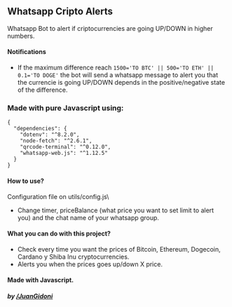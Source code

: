 ## Whatsapp Cripto Alerts

Whatsapp Bot to alert if criptocurrencies are going UP/DOWN in higher numbers.


#### Notifications

- If the maximum difference reach `1500='TO BTC' || 500='TO ETH' || 0.1='TO DOGE'` the bot will send a whatsapp message to alert you that the currencie is going UP/DOWN depends in the positive/negative state of the difference.

### Made with pure Javascript using:
```
{
  "dependencies": {
    "dotenv": "^8.2.0",
    "node-fetch": "^2.6.1",
    "qrcode-terminal": "^0.12.0",
    "whatsapp-web.js": "^1.12.5"
  }
}
```
#### How to use?

Configuration file on utils/config.js\

 - Change timer, priceBalance (what price you want to set limit to alert you) and the chat name of your whatsapp group.

#### What you can do with this project? 

- Check every time you want the prices of Bitcoin, Ethereum, Dogecoin, Cardano y Shiba Inu cryptocurrencies. 
- Alerts you when the prices goes up/down X price. 

#### Made with Javascript.

##### by [/JuanGidoni](https://www.linkedin.com/in/juangidoni/)
